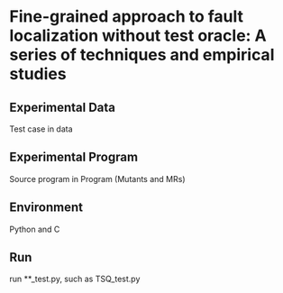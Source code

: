 # Fine-grained approach to fault localization without test oracle: A series of techniques and empirical studies
## Experimental Data
Test case in data
## Experimental Program
Source program in Program (Mutants and MRs)
## Environment
Python and C
## Run
run **_test.py, such as TSQ_test.py
